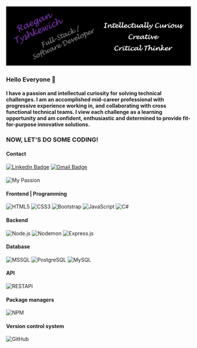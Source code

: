 
![GithubBanner](GithubBanner.png)


### Hello Everyone 👋

#### I have a passion and intellectual curiosity for solving technical challenges. I am an accomplished mid-career professional with progressive experience working in, and collaborating with cross functional technical teams. I view each challenge as a learning opportunity and am confident, enthusiastic and determined to provide fit-for-purpose innovative solutions.
### NOW, LET'S DO SOME CODING!

#### Contact 
[![Linkedin Badge](https://img.shields.io/badge/-Raegan.Tysh-blue?style=flat-square&logo=Linkedin&logoColor=white&link=https://www.linkedin.com/in/raegantyshkewichpgeol/)](https://www.linkedin.com/in/raegantyshkewichpgeol/)
[![Gmail Badge](https://img.shields.io/badge/-Raegan.Tysh@gmail.com-c14438?style=flat-square&logo=Gmail&logoColor=white&link=mailto:acvjetan@gmail.com)](mailto:raegan.tysh@gmail.com)
<br/>

#### 
![My Passion](https://img.shields.io/badge/MY%20PASSION-CODING-purple)

#### Frontend | Programming
![HTML5](https://img.shields.io/badge/-HTML5-000000?style=flat&logo=HTML5)
![CSS3](https://img.shields.io/badge/-CSS3-000000?style=flat&logo=CSS3&logoColor=1572B6)
![Bootstrap](https://img.shields.io/badge/-Bootstrap-000000?style=flat&logo=Bootstrap&logoColor=563D7C)
![JavaScript](https://img.shields.io/badge/-JavaScript-000000?style=flat&logo=javascript)
![C#](https://img.shields.io/badge/Programming-C%23-black)
<!--![React](https://img.shields.io/badge/-React-000000?style=flat&logo=React&logoColor=61DAFB)-->
<!--![Angular](https://img.shields.io/badge/-Angular-000000?style=flat&logo=Angular&logoColor=DD0031)-->

#### Backend
![Node.js](https://img.shields.io/badge/-Node.js-000000?style=flat&logo=Node.js&logoColor=339933)
![Nodemon](https://img.shields.io/badge/-Nodemon-000000?style=flat&logo=Nodemon&logoColor=76D04B)
![Express.js](https://img.shields.io/badge/-Express.js-000000?style=flat&logo=Express.js&logoColor=76D04B)

#### Database
![MSSQL](https://img.shields.io/badge/-MSSQL-000000?style=flat&logo=MSSQL&logoColor=CC2927)
![PostgreSQL](https://img.shields.io/badge/-PostgreSQL-000000?style=flat&logo=PostgreSQL&logoColor=336791)
![MySQL](https://img.shields.io/badge/-MySQL-000000?style=flat&logo=MySQL&logoColor=4479A1)

#### API
![RESTAPI](https://img.shields.io/badge/-RESTAPI-000000?style=flat&logo=RESTAPI&logoColor=336791)

#### Package managers
![NPM](https://img.shields.io/badge/-NPM-000000?style=flat&logo=NPM&logoColor=CB3837)

#### Version control system
![GitHub](https://img.shields.io/badge/-GitHub-606060?style=flat&logo=GitHub&logoColor=181717)




<!--
**RaeganTysh/RaeganTysh** is a ✨ _special_ ✨ repository because its `README.md` (this file) appears on your GitHub profile.

Here are some ideas to get you started:

- 🔭 I’m currently working on ...
- 🌱 I’m currently learning ...
- 👯 I’m looking to collaborate on ...
- 🤔 I’m looking for help with ...
- 💬 Ask me about ...
- 📫 How to reach me: ...
- 😄 Pronouns: ...
- ⚡ Fun fact: ...
-->
